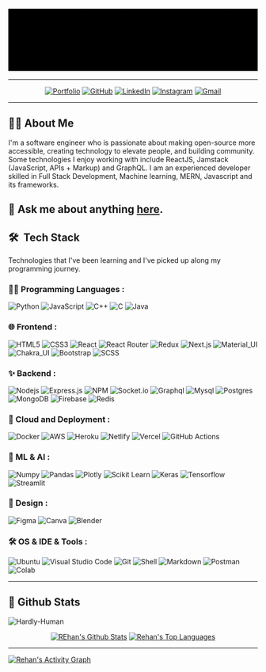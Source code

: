 <a href="https://www.rehan.tech" target="_blank"><img src="./Profile-Banner.gif"></a>

<hr/>
<p align="center">
    <a href="https://www.rehan.tech"><img src="https://img.icons8.com/bubbles/50/000000/link.png" alt="Portfolio"/></a>
	<a href="https://github.com/Hardly-Human"><img src="https://img.icons8.com/bubbles/50/000000/github.png" alt="GitHub"/></a>
	<a href="https://www.linkedin.com/in/rehan-uddin-shaik-480325148/"><img src="https://img.icons8.com/bubbles/50/000000/linkedin.png" alt="LinkedIn"/></a>
    <a href="https://www.instagram.com/made__of__sarcasm/"><img src="https://img.icons8.com/bubbles/50/000000/instagram.png" alt="Instagram"/></a>
	<a href="mailto:rehanuddin1024@gmail.com"><img src="https://img.icons8.com/bubbles/50/000000/gmail.png" alt="Gmail"/></a>
</p>
<hr/>

## 👨‍💻 About Me

I'm a software engineer who is passionate about making open-source more accessible, creating technology to elevate people, and building community. Some technologies I enjoy working with include ReactJS, Jamstack (JavaScript, APIs + Markup) and GraphQL. I am an experienced developer skilled in Full Stack Development, Machine learning, MERN, Javascript and its frameworks.


## 💬 Ask me about anything [here](https://github.com/Hardly-Human/Hardly-Human/issues/new?assignees=Hardly-Human&labels=Say+Hello&template=say-hello.md&title=Hey%2C+I+am+<Your+Name>.).



## 🛠️ &nbsp;Tech Stack

Technologies that I've been learning and I've picked up along my programming journey.

### 👨‍💻 Programming Languages :

![Python](https://img.shields.io/badge/Python%20-%2314354C.svg?logo=python&logoColor=white)
![JavaScript](https://img.shields.io/badge/JavaScript%20-%23F7DF1E.svg?logo=javascript&logoColor=black)
![C++](https://img.shields.io/badge/C++%20-%2300599C.svg?logo=c%2B%2B&logoColor=white)
![C](https://img.shields.io/badge/C%20-%232370ED.svg?logo=c&logoColor=white)
![Java](https://img.shields.io/badge/Java-%ED8B00.svg?logo=java&logoColor=white)

### 🌐 Frontend :

![HTML5](https://img.shields.io/badge/HTML5%20-%23E34F26.svg?logo=html5&logoColor=white)
![CSS3](https://img.shields.io/badge/CSS%20-%231572B6.svg?logo=css3&logoColor=white)
![React](https://img.shields.io/badge/React-20232A?logo=react&logoColor=61DAFB)
![React Router](https://img.shields.io/badge/React_Router-CA4245?logo=react-router&logoColor=white)
![Redux](https://img.shields.io/badge/Redux-593D88?logo=redux&logoColor=white)
![Next.js](https://img.shields.io/badge/next.js-000000?logo=nextdotjs&logoColor=white)
![Material_UI](https://img.shields.io/badge/Material--UI-0081CB?logo=material-ui&logoColor=white)
![Chakra_UI](https://img.shields.io/badge/Chakra--UI-319795?logo=chakra-ui&logoColor=white)
![Bootstrap](https://img.shields.io/badge/Bootstrap-%23563D7C.svg?logo=bootstrap&logoColor=white)
![SCSS](https://img.shields.io/badge/Sass-CC6699?logo=sass&logoColor=white)

### ✨ Backend :

![Nodejs](https://img.shields.io/badge/Node.js-339933?logo=nodedotjs&logoColor=white)
![Express.js](https://img.shields.io/badge/Express.js-000000?logo=express&logoColor=white)
![NPM](https://img.shields.io/badge/npm-CB3837?logo=npm&logoColor=white)
![Socket.io](https://img.shields.io/badge/-Socket-black?logo=socket.io&logoColor=white)
![Graphql](https://img.shields.io/badge/GraphQl-E10098?logo=graphql&logoColor=white)
![Mysql](https://img.shields.io/badge/MySQL-00000F?logo=mysql&logoColor=white)
![Postgres](https://img.shields.io/badge/PostgreSQL-316192?logo=postgresql&logoColor=white)
![MongoDB](https://img.shields.io/badge/MongoDB-4EA94B?logo=mongodb&logoColor=white)
![Firebase](https://img.shields.io/badge/firebase-ffca28?logo=firebase&logoColor=black)
![Redis](https://img.shields.io/badge/redis-%23DD0031.svg?logo=redis&logoColor=white)

### 🚀 Cloud and Deployment :

![Docker](https://img.shields.io/badge/Docker-2CA5E0?logo=docker&logoColor=white)
![AWS](https://img.shields.io/badge/Amazon_AWS-232F3E?logo=amazon-aws&logoColor=yellow)
![Heroku](https://img.shields.io/badge/Heroku-430098?logo=heroku&logoColor=white)
![Netlify](https://img.shields.io/badge/Netlify-00C7B7?logo=netlify&logoColor=white)
![Vercel](https://img.shields.io/badge/Vercel-000000?logo=vercel&logoColor=white)
![GitHub Actions](https://img.shields.io/badge/GitHub_Actions-2088FF?logo=github-actions&logoColor=white)

### 🤖 ML & AI :

![Numpy](https://img.shields.io/badge/Numpy-777BB4?logo=numpy&logoColor=white)
![Pandas](https://img.shields.io/badge/Pandas-2C2D72?logo=pandas&logoColor=white)
![Plotly](https://img.shields.io/badge/Plotly-239120?logo=plotly&logoColor=white)
![Scikit Learn](https://img.shields.io/badge/scikit_learn-F7931E?logo=scikit-learn&logoColor=white)
![Keras](https://img.shields.io/badge/Keras-D00000?logo=Keras&logoColor=white)
![Tensorflow](https://img.shields.io/badge/TensorFlow-FF6F00?logo=TensorFlow&logoColor=white)
![Streamlit](https://img.shields.io/badge/Streamlit-FF4B4B?logo=Streamlit&logoColor=white)

### 🎨 Design :

![Figma](https://img.shields.io/badge/Figma-EE0000?logo=figma&logoColor=white)
![Canva](https://img.shields.io/badge/Canva-%2300C4CC.svg?logo=Canva&logoColor=white)
![Blender](https://img.shields.io/badge/blender-%23F5792A.svg?logo=blender&logoColor=white)

### 🛠 OS & IDE & Tools : <br />

![Ubuntu](https://img.shields.io/badge/-Ubuntu-black?logo=ubuntu)
![Visual Studio Code](https://img.shields.io/badge/Visual_Studio_Code-0078D4?logo=visual%20studio%20code&logoColor=white)
![Git](https://img.shields.io/badge/Git-F05032?logo=git&logoColor=white)
![Shell](https://img.shields.io/badge/Shell_Script-121011?logo=gnu-bash&logoColor=white)
![Markdown](https://img.shields.io/badge/-Markdown-05122A?style=flat&logo=markdown)
![Postman](https://img.shields.io/badge/Postman-FF6C37?logo=Postman&logoColor=white)
![Colab](https://img.shields.io/badge/Colab-F9AB00?logo=googlecolab&color=525252)

<hr/>
<h2>📃 Github Stats</h2>

<p align="left"> <img src="https://komarev.com/ghpvc/?username=Hardly-Human&label=Profile%20Views%20&color=dc143c&style=plastic" alt="Hardly-Human" /> </p>

<div>

  <div align="center">
    <a href="#"><img alt="REhan's Github Stats" src="https://github-readme-stats.vercel.app/api?username=Hardly-Human&show_icons=true&include_all_commits=true&count_private=true&theme=react&hide_border=true&bg_color=0D1117&title_color=F0DB4F&icon_color=F0DB4F" height="200"/></a>
    <a href="#"><img alt="Rehan's Top Languages" src="https://github-readme-stats.vercel.app/api/top-langs/?username=Hardly-Human&langs_count=10&layout=compact&theme=react&hide_border=true&bg_color=0D1117&title_color=F0DB4F&icon_color=F0DB4F" height="200"/></a>
    <br/>

  </div>

  <hr/>

  <div>
    <a href="#"><img alt="Rehan's Activity Graph" src="https://activity-graph.herokuapp.com/graph?username=Hardly-Human&custom_title=Rehan%20Uddin's%20Contribution%20Graph&bg_color=0D1117&color=F0DB4F&line=FFFFFF&point=F0DB4F&hide_border=true" /></a>
  <div>
</div>
